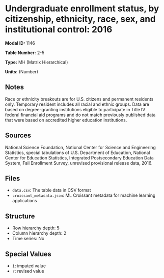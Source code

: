 # Undergraduate enrollment status, by citizenship, ethnicity, race, sex, and institutional control: 2016

**Modal ID:** 1146

**Table Number:** 2-5

**Type:** MH (Matrix Hierarchical)

**Units:** (Number)

## Notes

Race or ethnicity breakouts are for U.S. citizens and permanent residents only. Temporary resident includes all racial and ethnic groups. Data are based on degree-granting institutions eligible to participate in Title IV federal financial aid programs and do not match previously published data that were based on accredited higher education institutions.

## Sources

National Science Foundation, National Center for Science and Engineering Statistics, special tabulations of U.S. Department of Education, National Center for Education Statistics, Integrated Postsecondary Education Data System, Fall Enrollment Survey, unrevised provisional release data, 2016.

## Files

- `data.csv`: The table data in CSV format
- `croissant_metadata.json`: ML Croissant metadata for machine learning applications

## Structure

- Row hierarchy depth: 5
- Column hierarchy depth: 2
- Time series: No

## Special Values

- `i`: imputed value
- `r`: revised value
